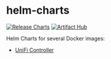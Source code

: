 # helm-charts
[![Release Charts](https://github.com/Qonstrukt/helm-charts/actions/workflows/release.yaml/badge.svg)](https://github.com/Qonstrukt/helm-charts/actions/workflows/release.yaml)
[![Artifact Hub](https://img.shields.io/endpoint?url=https://artifacthub.io/badge/repository/qonstrukt)](https://artifacthub.io/packages/search?repo=qonstrukt)

Helm Charts for several Docker images:
- [UniFi Controller](https://hub.docker.com/r/linuxserver/unifi-controller)

